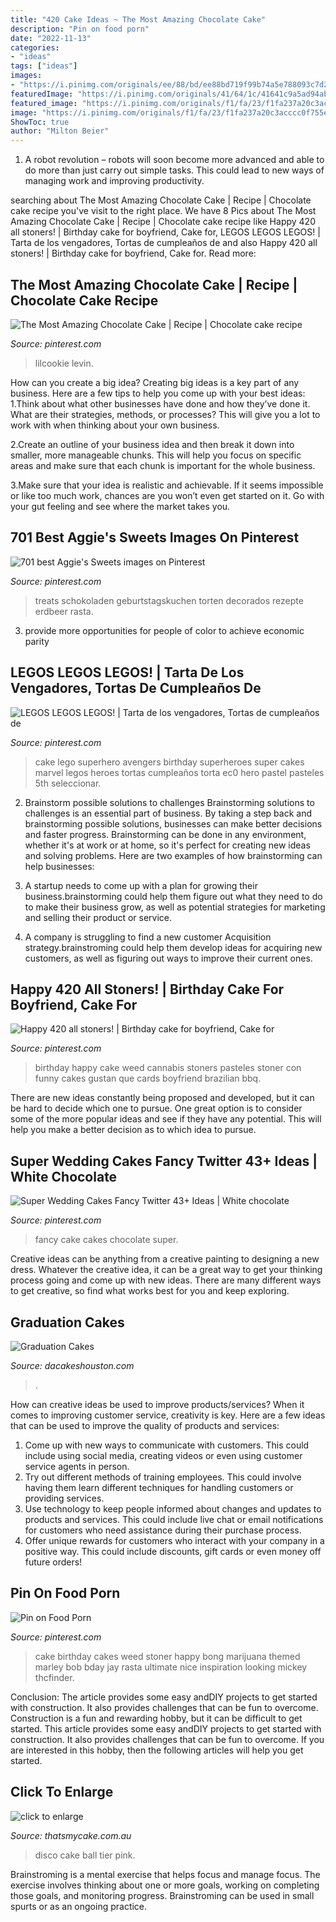 ```yaml
---
title: "420 Cake Ideas ~ The Most Amazing Chocolate Cake"
description: "Pin on food porn"
date: "2022-11-13"
categories:
- "ideas"
tags: ["ideas"]
images:
- "https://i.pinimg.com/originals/ee/88/bd/ee88bd719f99b74a5e788093c7d284aa.jpg"
featuredImage: "https://i.pinimg.com/originals/41/64/1c/41641c9a5ad94ab5a92a6bd5a6deb9bd.jpg"
featured_image: "https://i.pinimg.com/originals/f1/fa/23/f1fa237a20c3acccc0f755e060357841.jpg"
image: "https://i.pinimg.com/originals/f1/fa/23/f1fa237a20c3acccc0f755e060357841.jpg"
ShowToc: true
author: "Milton Beier"
---
```



1. A robot revolution – robots will soon become more advanced and able to do more than just carry out simple tasks. This could lead to new ways of managing work and improving productivity.

	

		
searching about The Most Amazing Chocolate Cake | Recipe | Chocolate cake recipe you've visit to the right place. We have 8 Pics about The Most Amazing Chocolate Cake | Recipe | Chocolate cake recipe like Happy 420 all stoners! | Birthday cake for boyfriend, Cake for, LEGOS LEGOS LEGOS! | Tarta de los vengadores, Tortas de cumpleaños de and also Happy 420 all stoners! | Birthday cake for boyfriend, Cake for. Read more:
		
    
## The Most Amazing Chocolate Cake | Recipe | Chocolate Cake Recipe

<img loading=lazy src="https://i.pinimg.com/originals/f1/fa/23/f1fa237a20c3acccc0f755e060357841.jpg" onerror="this.onerror=null;this.src='https://tse4.mm.bing.net/th?id=OIP.nB7xsV7DONjEJ5J0EOkPyQHaLH&amp;pid=15.1';" alt="The Most Amazing Chocolate Cake | Recipe | Chocolate cake recipe">

_Source: pinterest.com_

>lilcookie levin. 

	

How can you create a big idea?
Creating big ideas is a key part of any business. Here are a few tips to help you come up with your best ideas:
1.Think about what other businesses have done and how they’ve done it. What are their strategies, methods, or processes? This will give you a lot to work with when thinking about your own business.

2.Create an outline of your business idea and then break it down into smaller, more manageable chunks. This will help you focus on specific areas and make sure that each chunk is important for the whole business.

3.Make sure that your idea is realistic and achievable. If it seems impossible or like too much work, chances are you won’t even get started on it. Go with your gut feeling and see where the market takes you.


    
## 701 Best Aggie&#039;s Sweets Images On Pinterest

<img loading=lazy src="https://i.pinimg.com/736x/7d/3e/29/7d3e290ac36162a2d644461b42071099--weed-cupcake.jpg" onerror="this.onerror=null;this.src='https://tse4.mm.bing.net/th?id=OIP.xC-jpBVmgqkLDFvHu8F97QHaIr&amp;pid=15.1';" alt="701 best Aggie&#039;s Sweets images on Pinterest">

_Source: pinterest.com_

>treats schokoladen geburtstagskuchen torten decorados rezepte erdbeer rasta. 

	

3. provide more opportunities for people of color to achieve economic parity

    
## LEGOS LEGOS LEGOS! | Tarta De Los Vengadores, Tortas De Cumpleaños De

<img loading=lazy src="https://i.pinimg.com/originals/85/58/df/8558dfe4899469ee4781e47af72914b6.jpg" onerror="this.onerror=null;this.src='https://tse3.mm.bing.net/th?id=OIP.s90BDv53bxzrLBckKRSCQAHaJ4&amp;pid=15.1';" alt="LEGOS LEGOS LEGOS! | Tarta de los vengadores, Tortas de cumpleaños de">

_Source: pinterest.com_

>cake lego superhero avengers birthday superheroes super cakes marvel legos heroes tortas cumpleaños torta ec0 hero pastel pasteles 5th seleccionar. 

	

2. Brainstorm possible solutions to challenges
Brainstorming solutions to challenges is an essential part of business. By taking a step back and brainstorming possible solutions, businesses can make better decisions and faster progress. Brainstorming can be done in any environment, whether it's at work or at home, so it's perfect for creating new ideas and solving problems. Here are two examples of how brainstorming can help businesses: 
1. A startup needs to come up with a plan for growing their business.brainstorming could help them figure out what they need to do to make their business grow, as well as potential strategies for marketing and selling their product or service.

2. A company is struggling to find a new customer Acquisition strategy.brainstroming could help them develop ideas for acquiring new customers, as well as figuring out ways to improve their current ones.

    
## Happy 420 All Stoners! | Birthday Cake For Boyfriend, Cake For

<img loading=lazy src="https://i.pinimg.com/originals/58/59/8b/58598bffb189acfacbb87f82dfb277b2.jpg" onerror="this.onerror=null;this.src='https://tse1.mm.bing.net/th?id=OIP.QDeZtff8UMDcPdlUDrGkwAHaHa&amp;pid=15.1';" alt="Happy 420 all stoners! | Birthday cake for boyfriend, Cake for">

_Source: pinterest.com_

>birthday happy cake weed cannabis stoners pasteles stoner con funny cakes gustan que cards boyfriend brazilian bbq. 

	

There are new ideas constantly being proposed and developed, but it can be hard to decide which one to pursue. One great option is to consider some of the more popular ideas and see if they have any potential. This will help you make a better decision as to which idea to pursue.

    
## Super Wedding Cakes Fancy Twitter 43+ Ideas | White Chocolate

<img loading=lazy src="https://i.pinimg.com/originals/41/64/1c/41641c9a5ad94ab5a92a6bd5a6deb9bd.jpg" onerror="this.onerror=null;this.src='https://tse1.mm.bing.net/th?id=OIP.vsAk9YE5MRTUU72R8MZMSAAAAA&amp;pid=15.1';" alt="Super Wedding Cakes Fancy Twitter 43+ Ideas | White chocolate">

_Source: pinterest.com_

>fancy cake cakes chocolate super. 

	

Creative ideas can be anything from a creative painting to designing a new dress. Whatever the creative idea, it can be a great way to get your thinking process going and come up with new ideas. There are many different ways to get creative, so find what works best for you and keep exploring.

    
## Graduation Cakes

<img loading=lazy src="https://cdn.shopify.com/s/files/1/0024/4829/3923/products/IMG_5721_1024x.jpg?v=1566437148" onerror="this.onerror=null;this.src='https://tse4.mm.bing.net/th?id=OIP.O9I486iJV98RR49YhkRdUQHaJQ&amp;pid=15.1';" alt="Graduation Cakes">

_Source: dacakeshouston.com_

>. 

	

How can creative ideas be used to improve products/services?
When it comes to improving customer service, creativity is key. Here are a few ideas that can be used to improve the quality of products and services: 
1. Come up with new ways to communicate with customers. This could include using social media, creating videos or even using customer service agents in person.
2. Try out different methods of training employees. This could involve having them learn different techniques for handling customers or providing services.
3. Use technology to keep people informed about changes and updates to products and services. This could include live chat or email notifications for customers who need assistance during their purchase process.
4. Offer unique rewards for customers who interact with your company in a positive way. This could include discounts, gift cards or even money off future orders!

    
## Pin On Food Porn

<img loading=lazy src="https://i.pinimg.com/originals/ee/88/bd/ee88bd719f99b74a5e788093c7d284aa.jpg" onerror="this.onerror=null;this.src='https://tse3.mm.bing.net/th?id=OIP.csHL8FNHbI01w1g2jrQ3sQAAAA&amp;pid=15.1';" alt="Pin on Food Porn">

_Source: pinterest.com_

>cake birthday cakes weed stoner happy bong marijuana themed marley bob bday jay rasta ultimate nice inspiration looking mickey thcfinder. 

	

Conclusion: The article provides some easy andDIY projects to get started with construction. It also provides challenges that can be fun to overcome.
Construction is a fun and rewarding hobby, but it can be difficult to get started. This article provides some easy andDIY projects to get started with construction. It also provides challenges that can be fun to overcome. If you are interested in this hobby, then the following articles will help you get started.

    
## Click To Enlarge

<img loading=lazy src="http://www.thatsmycake.com.au/product_images/i/disco_cake_2_tier_purple_and_pink__22401.jpg" onerror="this.onerror=null;this.src='https://tse2.mm.bing.net/th?id=OIP.bzhk8BhbsttdPgHRmJsSbgHaHa&amp;pid=15.1';" alt="click to enlarge">

_Source: thatsmycake.com.au_

>disco cake ball tier pink. 

	

Brainstroming is a mental exercise that helps focus and manage focus. The exercise involves thinking about one or more goals, working on completing those goals, and monitoring progress. Brainstroming can be used in small spurts or as an ongoing practice.

